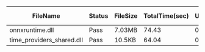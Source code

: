  | FileName                  | Status | FileSize | TotalTime(sec) | Upload(sec) | Submit(sec) | SignWait(sec) | Retry Count | 
 |---------------------------|--------|----------|----------------|-------------|-------------|---------------|-------------|
 | onnxruntime.dll           | Pass   | 7.03MB   | 74.43          | 0.96        | 0.62        | 72.85         | 0           | 
 | time_providers_shared.dll | Pass   | 10.5KB   | 64.04          | 0.5         | 0.51        | 62.46         | 0           | 
